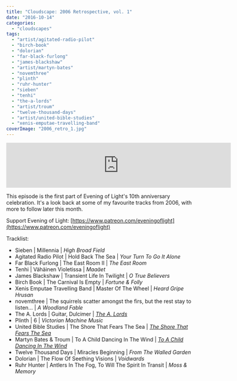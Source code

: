 ```yaml
---
title: "Cloudscape: 2006 Retrospective, vol. 1"
date: "2016-10-14"
categories: 
  - "cloudscapes"
tags: 
  - "artist/agitated-radio-pilot"
  - "birch-book"
  - "dolorian"
  - "far-black-furlong"
  - "james-blackshaw"
  - "artist/martyn-bates"
  - "novemthree"
  - "plinth"
  - "ruhr-hunter"
  - "sieben"
  - "tenhi"
  - "the-a-lords"
  - "artist/troum"
  - "twelve-thousand-days"
  - "artist/united-bible-studies"
  - "xenis-emputae-travelling-band"
coverImage: "2006_retro_1.jpg"
---
```


<iframe src="https://www.mixcloud.com/widget/iframe/?feed=https%3A%2F%2Fwww.mixcloud.com%2Feveningoflight%2F2006-retrospective-vol-1%2F&amp;hide_cover=1&amp;autoplay=0" width="600" height="120" frameborder="0"></iframe>

This episode is the first part of Evening of Light's 10th anniversary celebration. It's a look back at some of my favourite tracks from 2006, with more to follow later this month.

Support Evening of Light: [https://www.patreon.com/eveningoflight](https://www.patreon.com/eveningoflight)

Tracklist:

- Sieben | Millennia | _High Broad Field_
- Agitated Radio Pilot | Hold Back The Sea | _Your Turn To Go It Alone_
- Far Black Furlong | The East Room II | _The East Room_
- Tenhi | Vähäinen Violetissa | _Maaäet_
- James Blackshaw | Transient Life In Twilight | _O True Believers_
- Birch Book | The Carnival Is Empty | _Fortune & Folly_
- Xenis Emputae Travelling Band | Master Of The Wheel | _Heard Gripe Hrusan_
- novemthree | The squirrels scatter amongst the firs, but the rest stay to listen... | _A Woodland Fable_
- The A. Lords | Guitar, Dulcimer | _[The A. Lords](http://www.eveningoflight.nl/2008/02/01/review-the-a-lords-2006/)_
- Plinth | 6 | _Victorian Machine Music_
- United Bible Studies | The Shore That Fears The Sea | _[The Shore That Fears The Sea](http://www.eveningoflight.nl/2006/10/01/review-united-bible-studies-the-shore-that-fears-the-sea-2006/)_
- Martyn Bates & Troum | To A Child Dancing In The Wind | _[To A Child Dancing In The Wind](http://www.eveningoflight.nl/2007/03/01/review-martyn-bates-troum-to-a-child-dancing-in-the-wind-2006/)_
- Twelve Thousand Days | Miracles Beginning | _From The Walled Garden_
- Dolorian | The Flow Of Seething Visions | _Voidwards_
- Ruhr Hunter | Antlers In The Fog, To Will The Spirit In Transit | _Moss & Memory_
